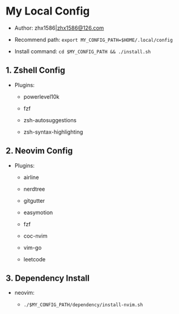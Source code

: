 # My Local Config

- Author: zhx1586|zhx1586@126.com

- Recommend path: `export MY_CONFIG_PATH=$HOME/.local/config`

- Install command: `cd $MY_CONFIG_PATH && ./install.sh`

## 1. Zshell Config

- Plugins:

    - powerlevel10k

    - fzf

    - zsh-autosuggestions

    - zsh-syntax-highlighting

## 2. Neovim Config

- Plugins:

    - airline

    - nerdtree

    - gitgutter

    - easymotion

    - fzf

    - coc-nvim

    - vim-go

    - leetcode

## 3. Dependency Install

- neovim:

    - `./$MY_CONFIG_PATH/dependency/install-nvim.sh`
